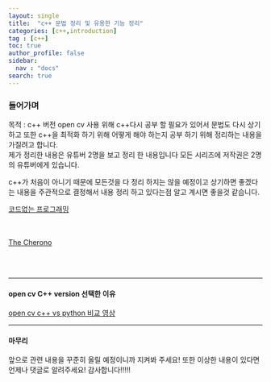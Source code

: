 ```yaml
---
layout: single
title:  "c++ 문법 정리 및 유용한 기능 정리"
categories: [c++,introduction]
tag : [c++]
toc: true
author_profile: false
sidebar:
  nav : "docs"
search: true
---
```


### 들어가며 

목적 : c++ 버전 open cv 사용 위해 c++다시 공부 할 필요가 있어서 문법도 다시 상기 하고 또한 c++을 최적화 하기 위해 어떻게 해야 하는지 공부 하기 위해 정리하는 내용을 가질려고 합니다.     
제가 정리한 내용은 유튜버 2명을 보고 정리 한 내용입니다 모든 시리즈에 저작권은 2명의 유튜버에게 있습니다.

c++가 처음이 아니기 때문에 모든것을 다 정리 하지는 않을 예정이고 상기하면 좋겠다는 내용을 주관적으로 결정해서 내용 정리 하고 있다는점 알고 계시면 좋을것 같습니다. 
  
[코드없는 프로그래밍](https://www.youtube.com/@user-pw9fm4gc7e)  
<br>
</br>  

[The Cherono](https://www.youtube.com/@TheCherno)  

<br>
</br>  

--------

#### open cv C++ version 선택한 이유 

[open cv c++ vs python 비교 영상](https://www.youtube.com/watch?v=MSrxJMq5qeg)   


------------

#### 마무리 

앞으로 관련 내용을 꾸준히 올릴 예정이니까 지켜봐 주세요! 또한 이상한 내용이 있다면 언제나 댓글로 알려주세요! 
감사합니다!!!!! 